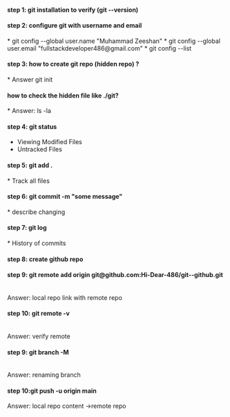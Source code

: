 
<h4>step 1: git installation to verify (git --version)</h4>

<h4>step 2: configure git with username and email</h4>
* git config --global user.name "Muhammad Zeeshan"
* git config --global user.email "fullstackdeveloper486@gmail.com"
* git config --list

<h4>step 3: how to create git repo (hidden repo) ?</h4>
* Answer git init

<h4>how to check the hidden file like ./git?</h4>
* Answer: ls -la

<h4>step 4: git status</h4>

* Viewing Modified Files
* Untracked Files
  
<h4>step 5: git add .</h4>
* Track all files

<h4>step 6: git commit -m "some message"</h4>
* describe changing

<h4>step 7: git log</h4>
* History of commits

<h4>step 8: create github repo</h4>
<h4>step 9: git remote add origin git@github.com:Hi-Dear-486/git--github.git </h4>
         <br>
  Answer:     local repo link with  remote repo
<h4>step 10: git remote -v</h4>
         <br>
Answer:    verify remote     
<h4>step 9: git branch -M <newbranchname> </h4>
  <br>
Answer:     renaming branch 
<h4>step 10:git push -u origin main  </h4>
Answer:         local repo content ->remote repo

